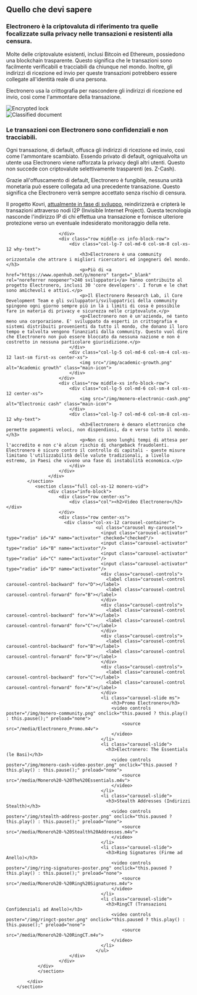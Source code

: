 <div class="site-wrap">
    <section class="container">
            <div class="row">
                <section class="container about-monero full col-xs-12">
                    <div class="info-block">
                        <div class="row center-xs">
                            <div class="col"><h2>Quello che devi sapere</h2></div>
                        </div>
                        <div class="row middle-xs info-block-row private">
                            <div class="col-lg-7 col-md-6 col-sm-8 col-xs-12  why-text">
                                <h3>Electronero è la criptovaluta di riferimento tra quelle focalizzate sulla privacy nelle transazioni e resistenti alla censura.</h3>
                                <p>Molte delle criptovalute esistenti, inclusi Bitcoin ed Ethereum, possiedono una blockchain trasparente. Questo significa che le transazioni sono facilmente verificabili e tracciabili da chiunque nel mondo. Inoltre, gli indirizzi di ricezione ed invio per queste transazioni potrebbero essere collegate all'identità reale di una persona. </p>
                                <p>Electronero usa la crittografia per nascondere gli indirizzi di ricezione ed invio, così come l'ammontare della transazione.</p>
                            </div>
                            <div class="col-lg-5 col-md-6 col-sm-4 col-xs-12 last-sm first-xs center-xs">
                                <img src="/img/crypto-lock.png" alt="Encrypted lock" class="main-icon">
                            </div>
                        </div>
                        <div class="row middle-xs info-block-row">
                            <div class="col-lg-5 col-md-6 col-sm-4 col-xs-12 center-xs">
                                <img src="/img/monero-classified.png" alt="Classified document" class="main-icon">
                            </div>
                            <div class="col-lg-7 col-md-6 col-sm-8 col-xs-12 why-text">
                                <h3>Le transazioni con Electronero sono confidenziali e non tracciabili.</h3>
                                <p>Ogni transazione, di default, offusca gli indirizzi di ricezione ed invio, così come l'ammontare scambiato. Essendo privato di default, ogniqualvolta un utente usa Electronero viene rafforzata la privacy degli altri utenti. Questo non succede con criptovalute selettivamente trasparenti (es. Z-Cash).</p>
                                <p>Grazie all'offuscamento di default, Electronero è fungibile, nessuna unità monetaria può essere collegata ad una precedente transazione. Questo significa che Electronero verrà sempre accettato senza rischio di censura.</p>
                                <p>Il progetto Kovri, <a href="https://getkovri.org/">attualmente in fase di sviluppo</a>, reindirizzerà e cripterà le transazioni attraverso nodi I2P (Invisible Internet Project). Questa tecnologia nasconde l'indirizzo IP di chi effettua una transazione e fornisce ulteriore protezione verso un eventuale indesiderato monitoraggio della rete.</p>
                            </div>

                        </div>
                        <div class="row middle-xs info-block-row">
                            <div class="col-lg-7 col-md-6 col-sm-8 col-xs-12 why-text">
                                <h3>Electronero è una community orizzontale che attrare i migliori ricercatori ed ingegneri del mondo.</h3>
                                <p>Più di <a href="https://www.openhub.net/p/monero" target="_blank" rel="noreferrer noopener">240 sviluppatori</a> hanno contribuito al progetto Electronero, inclusi 30 'core developers'. I forum e le chat sono amichevoli e attivi.</p>
                                <p>Il Electronero Research Lab, il Core Development Team e gli sviluppatori/sviluppatrici della community spingono ogni giorno sempre più in là i limiti di cosa è possibile fare in materia di privacy e sicurezza nelle criptovalute.</p>
                                <p>Electronero non è un'azienda, né tanto meno una corporazione. E' sviluppato da esperti in crittografia e sistemi distribuiti provenienti da tutto il mondo, che donano il loro tempo e talvolta vengono finanziati dalla community. Questo vuol dire che Electronero non può essere bloccato da nessuna nazione e non è costretto in nessuna particolare giurisdizione.</p>
                            </div>
                            <div class="col-lg-5 col-md-6 col-sm-4 col-xs-12 last-sm first-xs center-xs">
                                <img src="/img/academic-growth.png" alt="Academic growth" class="main-icon">
                            </div>
                        </div>
                        <div class="row middle-xs info-block-row">
                            <div class="col-lg-5 col-md-6 col-sm-4 col-xs-12 center-xs">
                                <img src="/img/monero-electronic-cash.png" alt="Electronic cash" class="main-icon">
                            </div>
                            <div class="col-lg-7 col-md-6 col-sm-8 col-xs-12 why-text">
                                <h3>Electronero è denaro elettronico che permette pagamenti veloci, non dispendiosi, da e verso tutto il mondo.</h3>
                                <p>Non ci sono lunghi tempi di attesa per l'accredito e non c'è alcun rischio di chargeback fraudolenti. Electronero è sicuro contro il controllo di capitali - queste misure limitano l'utilizzabilità delle valute tradizionali, a livello estremo, in Paesi che vivono una fase di instabilità economica.</p>
                            </div>
                        </div>
                    </div>
            </section>
               <section class="full col-xs-12 monero-vid">
                    <div class="info-block">
                        <div class="row center-xs">
                            <div class="col"><h2>Video Electronero</h2></div>
                        </div>
                        <div class="row center-xs">
                          <div class="col-xs-12 carousel-container">
                                      <ul class="carousel my-carousel">
                                        <input class="carousel-activator" type="radio" id="A" name="activator" checked="checked"/>
                                        <input class="carousel-activator" type="radio" id="B" name="activator"/>
                                        <input class="carousel-activator" type="radio" id="C" name="activator"/>
                                        <input class="carousel-activator" type="radio" id="D" name="activator"/>
                                        <div class="carousel-controls">
                                          <label class="carousel-control carousel-control-backward" for="D"></label>
                                          <label class="carousel-control carousel-control-forward" for="B"></label>
                                        </div>
                                        <div class="carousel-controls">
                                          <label class="carousel-control carousel-control-backward" for="A"></label>
                                          <label class="carousel-control carousel-control-forward" for="C"></label>
                                        </div>
                                        <div class="carousel-controls">
                                          <label class="carousel-control carousel-control-backward" for="B"></label>
                                          <label class="carousel-control carousel-control-forward" for="D"></label>
                                        </div>
                                        <div class="carousel-controls">
                                          <label class="carousel-control carousel-control-backward" for="C"></label>
                                          <label class="carousel-control carousel-control-forward" for="A"></label>
                                        </div>
                                        <li class="carousel-slide ms">
                                            <h3>Promo Electronero</h3>
                                            <video controls poster="/img/monero-community.png" onclick="this.paused ? this.play() : this.pause();" preload="none">
                                                <source src="/media/Electronero_Promo.m4v">
                                            </video>
                                        </li>
                                        <li class="carousel-slide">
                                          <h3>Electronero: The Essentials (le Basi)</h3>
                                            <video controls poster="/img/monero-cash-video-poster.png" onclick="this.paused ? this.play() : this.pause();" preload="none">
                                                <source src="/media/Monero%20-%20The%20Essentials.m4v">
                                            </video>
                                        </li>
                                        <li class="carousel-slide">
                                          <h3>Stealth Addresses (Indirizzi Stealth)</h3>
                                            <video controls poster="/img/stealth-address-poster.png" onclick="this.paused ? this.play() : this.pause();" preload="none">
                                                <source src="/media/Monero%20-%20Stealth%20Addresses.m4v">
                                            </video>
                                        </li>
                                        <li class="carousel-slide">
                                          <h3>Ring Signatures (Firme ad Anello)</h3>
                                            <video controls poster="/img/ring-signatures-poster.png" onclick="this.paused ? this.play() : this.pause();" preload="none">
                                                <source src="/media/Monero%20-%20Ring%20Signatures.m4v">
                                            </video>
                                        </li>
                                        <li class="carousel-slide">
                                          <h3>RingCT (Transazioni Confidenziali ad Anello)</h3>
                                            <video controls poster="/img/ringct-poster.png" onclick="this.paused ? this.play() : this.pause();" preload="none">
                                                <source src="/media/Monero%20-%20RingCT.m4v">
                                            </video>
                                        </li>
                                      </ul>
                            </div>
                        </div>
                </div>
                </section>

            </div>
        </section>
</div>
